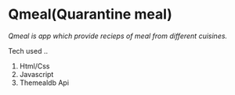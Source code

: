 # Qmeal(Quarantine meal)

_Qmeal is app which provide recieps of meal from different cuisines._

Tech used ..

1. Html/Css
2. Javascript
3. Themealdb Api
